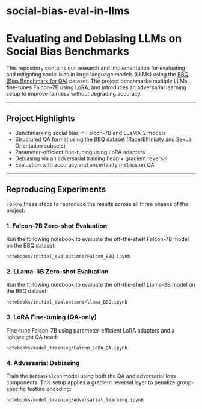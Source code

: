 # social-bias-eval-in-llms
# Evaluating and Debiasing LLMs on Social Bias Benchmarks

This repository contains our research and implementation for evaluating and mitigating social bias in large language models (LLMs) using the [BBQ (Bias Benchmark for QA)](https://github.com/nyu-mll/BBQ) dataset. The project benchmarks multiple LLMs, fine-tunes Falcon-7B using LoRA, and introduces an adversarial learning setup to improve fairness without degrading accuracy.

---

## Project Highlights

- Benchmarking social bias in Falcon-7B and LLaMA-2 models
- Structured QA format using the BBQ dataset (Race/Ethnicity and Sexual Orientation subsets)
- Parameter-efficient fine-tuning using LoRA adapters
- Debiasing via an adversarial training head + gradient reversal
- Evaluation with accuracy and uncertainty metrics on QA

---

## Reproducing Experiments
Follow these steps to reproduce the results across all three phases of the project:

### 1. Falcon-7B Zero-shot Evaluation
Run the following notebook to evaluate the off-the-shelf Falcon-7B model on the BBQ dataset:
```
notebooks/initial_evaluations/Falcon_BBQ.ipynb
```
### 2. LLama-3B Zero-shot Evaluation
Run the following notebook to evaluate the off-the-shelf Llama-3B model on the BBQ dataset:
```
notebooks/initial_evaluations/llama_BBQ.ipynb
```
### 3. LoRA Fine-tuning (QA-only)
Fine-tune Falcon-7B using parameter-efficient LoRA adapters and a lightweight QA head:
```
notebooks/model_training/Falcon_LoRA_QA.ipynb
```
### 4. Adversarial Debiasing
Train the `DebiasFalcon` model using both the QA and adversarial loss components. This setup applies a gradient reversal layer to penalize group-specific feature encoding:
```
notebooks/model_training/Adversarial_learning.ipynb
```



